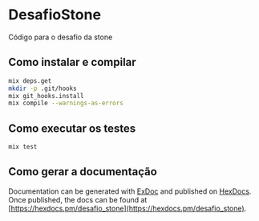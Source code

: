 # DesafioStone

Código para o desafio da stone

## Como instalar e compilar

```sh
mix deps.get
mkdir -p .git/hooks
mix git_hooks.install
mix compile --warnings-as-errors
```

## Como executar os testes

```sh
mix test
```

## Como gerar a documentação

Documentation can be generated with [ExDoc](https://github.com/elixir-lang/ex_doc)
and published on [HexDocs](https://hexdocs.pm). Once published, the docs can
be found at [https://hexdocs.pm/desafio_stone](https://hexdocs.pm/desafio_stone).

